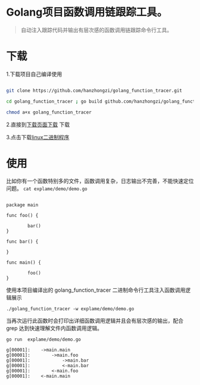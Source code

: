# Golang项目函数调用链跟踪工具。
> 自动注入跟踪代码并输出有层次感的函数调用链跟踪命令行工具。

# 下载

1.下载项目自己编译使用

```bash

git clone https://github.com/hanzhongzi/golang_function_tracer.git

cd golang_function_tracer ; go build github.com/hanzhongzi/golang_function_tracer

chmod a+x golang_function_tracer

```

2.直接到[下载页面下载](https://github.com/fenglipaipai/golang_function_tracer/releases) 下载

3.点击下载[linux二进制程序](https://github.com/fenglipaipai/golang_function_tracer/releases/download/v0.0.1-tag/golang_function_tracer_linux)

# 使用


 比如你有一个函数特别多的文件，函数调用复杂，日志输出不完善，不能快速定位问题。
` cat explame/demo/demo.go `

```golang

package main

func foo() {

        bar()
}

func bar() {

}

func main() {
        
        foo()
}

```


 使用本项目编译出的 golang_function_tracer 二进制命令行工具注入函数调用逻辑展示

```
./golang_function_tracer -w explame/demo/demo.go 
```

 当再次运行此函数时会打印出详细函数调用逻辑并且会有层次感的输出，配合grep 达到快速理解文件内函数调用逻辑。
```golang
go run  explame/demo/demo.go                                                                           

g[00001]:    ->main.main
g[00001]:        ->main.foo
g[00001]:            ->main.bar
g[00001]:            <-main.bar
g[00001]:        <-main.foo
g[00001]:    <-main.main

```

